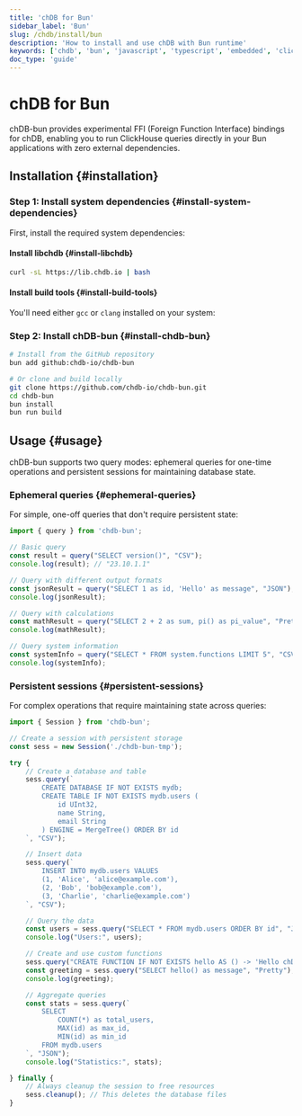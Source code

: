 ```yaml
---
title: 'chDB for Bun'
sidebar_label: 'Bun'
slug: /chdb/install/bun
description: 'How to install and use chDB with Bun runtime'
keywords: ['chdb', 'bun', 'javascript', 'typescript', 'embedded', 'clickhouse', 'sql', 'olap']
doc_type: 'guide'
---
```


# chDB for Bun

chDB-bun provides experimental FFI (Foreign Function Interface) bindings for chDB, enabling you to run ClickHouse queries directly in your Bun applications with zero external dependencies.

## Installation {#installation}

### Step 1: Install system dependencies {#install-system-dependencies}

First, install the required system dependencies:

#### Install libchdb {#install-libchdb}

```bash
curl -sL https://lib.chdb.io | bash
```

#### Install build tools {#install-build-tools}

You'll need either `gcc` or `clang` installed on your system:

### Step 2: Install chDB-bun {#install-chdb-bun}

```bash
# Install from the GitHub repository
bun add github:chdb-io/chdb-bun

# Or clone and build locally
git clone https://github.com/chdb-io/chdb-bun.git
cd chdb-bun
bun install
bun run build
```

## Usage {#usage}

chDB-bun supports two query modes: ephemeral queries for one-time operations and persistent sessions for maintaining database state.

### Ephemeral queries {#ephemeral-queries}

For simple, one-off queries that don't require persistent state:

```typescript
import { query } from 'chdb-bun';

// Basic query
const result = query("SELECT version()", "CSV");
console.log(result); // "23.10.1.1"

// Query with different output formats
const jsonResult = query("SELECT 1 as id, 'Hello' as message", "JSON");
console.log(jsonResult);

// Query with calculations
const mathResult = query("SELECT 2 + 2 as sum, pi() as pi_value", "Pretty");
console.log(mathResult);

// Query system information
const systemInfo = query("SELECT * FROM system.functions LIMIT 5", "CSV");
console.log(systemInfo);
```

### Persistent sessions {#persistent-sessions}

For complex operations that require maintaining state across queries:

```typescript
import { Session } from 'chdb-bun';

// Create a session with persistent storage
const sess = new Session('./chdb-bun-tmp');

try {
    // Create a database and table
    sess.query(`
        CREATE DATABASE IF NOT EXISTS mydb;
        CREATE TABLE IF NOT EXISTS mydb.users (
            id UInt32,
            name String,
            email String
        ) ENGINE = MergeTree() ORDER BY id
    `, "CSV");

    // Insert data
    sess.query(`
        INSERT INTO mydb.users VALUES 
        (1, 'Alice', 'alice@example.com'),
        (2, 'Bob', 'bob@example.com'),
        (3, 'Charlie', 'charlie@example.com')
    `, "CSV");

    // Query the data
    const users = sess.query("SELECT * FROM mydb.users ORDER BY id", "JSON");
    console.log("Users:", users);

    // Create and use custom functions
    sess.query("CREATE FUNCTION IF NOT EXISTS hello AS () -> 'Hello chDB'", "CSV");
    const greeting = sess.query("SELECT hello() as message", "Pretty");
    console.log(greeting);

    // Aggregate queries
    const stats = sess.query(`
        SELECT 
            COUNT(*) as total_users,
            MAX(id) as max_id,
            MIN(id) as min_id
        FROM mydb.users
    `, "JSON");
    console.log("Statistics:", stats);

} finally {
    // Always cleanup the session to free resources
    sess.cleanup(); // This deletes the database files
}
```
